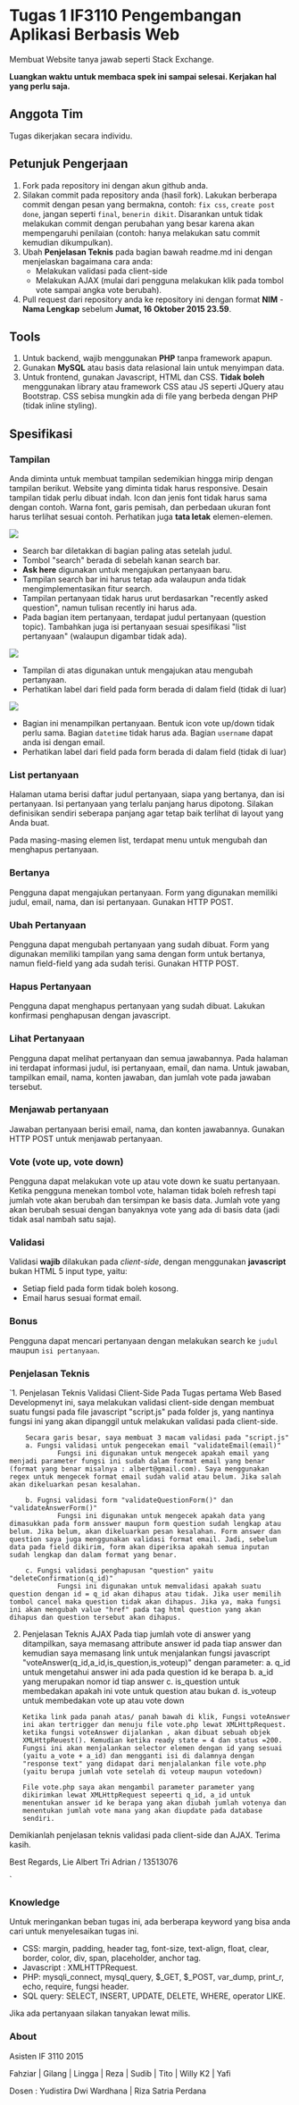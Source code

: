 # Tugas 1 IF3110 Pengembangan Aplikasi Berbasis Web

Membuat Website tanya jawab seperti Stack Exchange.

**Luangkan waktu untuk membaca spek ini sampai selesai. Kerjakan hal yang perlu saja.**

## Anggota Tim

Tugas dikerjakan secara individu.

## Petunjuk Pengerjaan

1. Fork pada repository ini dengan akun github anda.
2. Silakan commit pada repository anda (hasil fork). Lakukan berberapa commit dengan pesan yang bermakna, contoh: `fix css`, `create post done`, jangan seperti `final`, `benerin dikit`. Disarankan untuk tidak melakukan commit dengan perubahan yang besar karena akan mempengaruhi penilaian (contoh: hanya melakukan satu commit kemudian dikumpulkan). 
3. Ubah **Penjelasan Teknis** pada bagian bawah readme.md ini dengan menjelaskan bagaimana cara anda:
   - Melakukan validasi pada client-side
   - Melakukan AJAX (mulai dari pengguna melakukan klik pada tombol vote sampai angka vote berubah).
4. Pull request dari repository anda ke repository ini dengan format **NIM** - **Nama Lengkap** sebelum **Jumat, 16 Oktober 2015 23.59**.

## Tools

1. Untuk backend, wajib menggunakan **PHP** tanpa framework apapun.
2. Gunakan **MySQL** atau basis data relasional lain untuk menyimpan data.
3. Untuk frontend, gunakan Javascript, HTML dan CSS. **Tidak boleh** menggunakan library atau framework CSS atau JS seperti JQuery atau Bootstrap. CSS sebisa mungkin ada di file yang berbeda dengan PHP (tidak inline styling).

## Spesifikasi

### Tampilan

Anda diminta untuk membuat tampilan sedemikian hingga mirip dengan tampilan berikut. Website yang diminta tidak harus responsive. Desain tampilan tidak perlu dibuat indah. Icon dan jenis font tidak harus sama dengan contoh. Warna font, garis pemisah, dan perbedaan ukuran font harus terlihat sesuai contoh. Perhatikan juga **tata letak** elemen-elemen.

![](mocks/list.jpg)
- Search bar diletakkan di bagian paling atas setelah judul.
- Tombol "search" berada di sebelah kanan search bar.
- **Ask here** digunakan untuk mengajukan pertanyaan baru.
- Tampilan search bar ini harus tetap ada walaupun anda tidak mengimplementasikan fitur search.
- Tampilan pertanyaan tidak harus urut berdasarkan "recently asked question", namun tulisan recently ini harus ada.
- Pada bagian item pertanyaan, terdapat judul pertanyaan (question topic). Tambahkan juga isi pertanyaan sesuai spesifikasi "list pertanyaan" (walaupun digambar tidak ada).

![](mocks/create.jpg)
- Tampilan di atas digunakan untuk mengajukan atau mengubah pertanyaan.
- Perhatikan label dari field pada form berada di dalam field (tidak di luar)

![](mocks/detail.jpg)
- Bagian ini menampilkan pertanyaan. Bentuk icon vote up/down tidak perlu sama. Bagian `datetime` tidak harus ada. Bagian `username` dapat anda isi dengan email.
- Perhatikan label dari field pada form berada di dalam field (tidak di luar)

### List pertanyaan

Halaman utama berisi daftar judul pertanyaan, siapa yang bertanya, dan isi pertanyaan. Isi pertanyaan yang terlalu panjang harus dipotong. Silakan definisikan sendiri seberapa panjang agar tetap baik terlihat di layout yang Anda buat.

Pada masing-masing elemen list, terdapat menu untuk mengubah dan menghapus pertanyaan.

### Bertanya

Pengguna dapat mengajukan pertanyaan. Form yang digunakan memiliki judul, email, nama, dan isi pertanyaan. Gunakan HTTP POST.

### Ubah Pertanyaan

Pengguna dapat mengubah pertanyaan yang sudah dibuat. Form yang digunakan memiliki tampilan yang sama dengan form untuk bertanya, namun field-field yang ada sudah terisi. Gunakan HTTP POST.

### Hapus Pertanyaan

Pengguna dapat menghapus pertanyaan yang sudah dibuat. Lakukan konfirmasi penghapusan dengan javascript.

### Lihat Pertanyaan

Pengguna dapat melihat pertanyaan dan semua jawabannya. Pada halaman ini terdapat informasi judul, isi pertanyaan, email, dan nama. Untuk jawaban, tampilkan email, nama, konten jawaban, dan jumlah vote pada jawaban tersebut.

### Menjawab pertanyaan

Jawaban pertanyaan berisi email, nama, dan konten jawabannya. Gunakan HTTP POST untuk menjawab pertanyaan.


### Vote (vote up, vote down)

Pengguna dapat melakukan vote up atau vote down ke suatu pertanyaan. Ketika pengguna menekan tombol vote, halaman tidak boleh refresh tapi jumlah vote akan berubah dan tersimpan ke basis data. Jumlah vote yang akan berubah sesuai dengan banyaknya vote yang ada di basis data (jadi tidak asal nambah satu saja). 


### Validasi

Validasi **wajib** dilakukan pada *client-side*, dengan menggunakan **javascript** bukan HTML 5 input type, yaitu:
- Setiap field pada form tidak boleh kosong.
- Email harus sesuai format email.

### Bonus

Pengguna dapat mencari pertanyaan dengan melakukan search ke `judul` maupun `isi pertanyaan`.

### Penjelasan Teknis

`1. Penjelasan Teknis Validasi Client-Side
		Pada Tugas pertama Web Based Developmenyt ini, saya melakukan validasi client-side dengan membuat suatu fungsi pada file javascript "script.js" pada folder js, yang nantinya fungsi ini yang akan dipanggil untuk melakukan validasi pada client-side. 

		Secara garis besar, saya membuat 3 macam validasi pada "script.js" 
		a. Fungsi validasi untuk pengecekan email "validateEmail(email)"
				Fungsi ini digunakan untuk mengecek apakah email yang menjadi parameter fungsi ini sudah dalam format email yang benar (format yang benar misalnya : albert@gmail.com). Saya menggunakan regex untuk mengecek format email sudah valid atau belum. Jika salah akan dikeluarkan pesan kesalahan.

		b. Fugnsi validasi form "validateQuestionForm()" dan "validateAnswerForm()"
				Fungsi ini digunakan untuk mengecek apakah data yang dimasukkan pada form ansswer maupun form question sudah lengkap atau belum. Jika belum, akan dikeluarkan pesan kesalahan. Form answer dan question saya juga menggunakan validasi format email. Jadi, sebelum data pada field dikirim, form akan diperiksa apakah semua inputan sudah lengkap dan dalam format yang benar. 

		c. Fungsi validasi penghapusan "question" yaitu "deleteConfirmation(q_id)"
				Fungsi ini digunakan untuk memvalidasi apakah suatu question dengan id = q_id akan dihapus atau tidak. Jika user memilih tombol cancel maka question tidak akan dihapus. Jika ya, maka fungsi ini akan mengubah value "href" pada tag html question yang akan dihapus dan question tersebut akan dihapus.  

 2. Penjelasan Teknis AJAX
 		Pada tiap jumlah vote di answer yang ditampilkan, saya memasang attribute answer id pada tiap answer dan kemudian saya memasang link untuk menjalankan fungsi javascript "voteAnswer(q_id,a_id,is_question,is_voteup)"
 		dengan parameter:
 			a. q_id untuk mengetahui answer ini ada pada question id ke berapa
 			b. a_id yang merupakan nomor id tiap answer
 			c. is_question untuk membedakan apakah ini vote untuk question atau bukan
 			d. is_voteup untuk membedakan vote up atau vote down

 		Ketika link pada panah atas/ panah bawah di klik, Fungsi voteAnswer ini akan tertrigger dan menuju file vote.php lewat XMLHttpRequest. ketika fungsi voteAnswer dijalankan , akan dibuat sebuah objek XMLHttpReuest(). Kemudian ketika ready state = 4 dan status =200. Fungsi ini akan menjalankan selector elemen dengan id yang sesuai (yaitu a_vote + a_id) dan mengganti isi di dalamnya dengan "response text" yang didapat dari menjalalankan file vote.php (yaitu berupa jumlah vote setelah di voteup maupun votedown)

 		File vote.php saya akan mengambil parameter parameter yang dikirimkan lewat XMLHttpRequest sepeerti q_id, a_id untuk menentukan answer id ke berapa yang akan diubah jumlah votenya dan menentukan jumlah vote mana yang akan diupdate pada database sendiri.

 Demikianlah penjelasan teknis validasi pada client-side dan AJAX. Terima kasih. 

 Best Regards,
 Lie Albert Tri Adrian / 13513076

`

### Knowledge

Untuk meringankan beban tugas ini, ada berberapa keyword yang bisa anda cari untuk menyelesaikan tugas ini.
- CSS: margin, padding, header tag, font-size, text-align, float, clear, border, color, div, span, placeholder, anchor tag.
- Javascript : XMLHTTPRequest.
- PHP: mysqli_connect, mysql_query, $_GET, $_POST, var_dump, print_r, echo, require, fungsi header.
- SQL query: SELECT, INSERT, UPDATE, DELETE, WHERE, operator LIKE.

Jika ada pertanyaan silakan tanyakan lewat milis.

### About

Asisten IF 3110 2015

Fahziar | Gilang | Lingga | Reza | Sudib | Tito | Willy K2 | Yafi

Dosen : Yudistira Dwi Wardhana | Riza Satria Perdana
